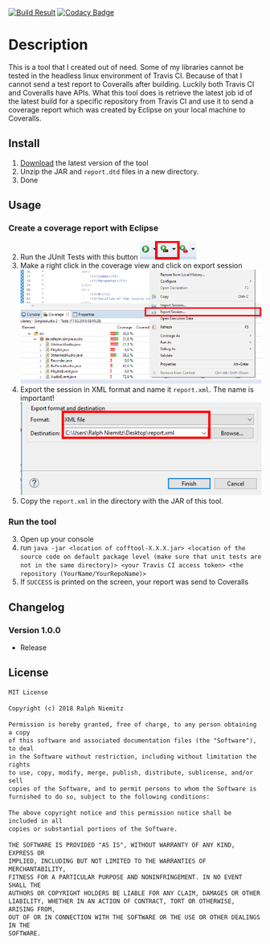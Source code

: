 [![Build Result](https://api.travis-ci.org/RalleYTN/Coveralls-Offline-Tool.svg?branch=master)](https://travis-ci.org/RalleYTN/Coveralls-Offline-Tool)
[![Codacy Badge](https://api.codacy.com/project/badge/Grade/918e3d29d66343a88df68a0139668737)](https://www.codacy.com/app/ralph.niemitz/Coveralls-Offline-Tool?utm_source=github.com&amp;utm_medium=referral&amp;utm_content=RalleYTN/Coveralls-Offline-Tool&amp;utm_campaign=Badge_Grade)

# Description

This is a tool that I created out of need.
Some of my libraries cannot be tested in the headless linux environment of Travis CI.
Because of that I cannot send a test report to Coveralls after building.
Luckily both Travis CI and Coveralls have APIs.
What this tool does is retrieve the latest job id of the latest build for a specific repository from Travis CI and use it to send a coverage report which
was created by Eclipse on your local machine to Coveralls.

## Install

1. [Download](https://github.com/RalleYTN/Coveralls-Offline-Tool/releases) the latest version of the tool
1. Unzip the JAR and `report.dtd` files in a new directory.
1. Done

## Usage

### Create a coverage report with Eclipse

2. Run the JUnit Tests with this button ![Step 1](https://raw.githubusercontent.com/RalleYTN/Coveralls-Offline-Tool/master/img/step1.png)
2. Make a right click in the coverage view and click on export session ![Step 2](https://raw.githubusercontent.com/RalleYTN/Coveralls-Offline-Tool/master/img/step2.png)
2. Export the session in XML format and name it `report.xml`. The name is important! ![Step 3](https://raw.githubusercontent.com/RalleYTN/Coveralls-Offline-Tool/master/img/step3.png)
2. Copy the `report.xml` in the directory with the JAR of this tool.

### Run the tool

3. Open up your console
3. run `java -jar <location of cofftool-X.X.X.jar> <location of the source code on default package level (make sure that unit tests are not in the same directory)> <your Travis CI access token> <the repository (YourName/YourRepoName)>`
3. If `SUCCESS` is printed on the screen, your report was send to Coveralls

## Changelog

### Version 1.0.0

- Release

## License

```
MIT License

Copyright (c) 2018 Ralph Niemitz

Permission is hereby granted, free of charge, to any person obtaining a copy
of this software and associated documentation files (the "Software"), to deal
in the Software without restriction, including without limitation the rights
to use, copy, modify, merge, publish, distribute, sublicense, and/or sell
copies of the Software, and to permit persons to whom the Software is
furnished to do so, subject to the following conditions:

The above copyright notice and this permission notice shall be included in all
copies or substantial portions of the Software.

THE SOFTWARE IS PROVIDED "AS IS", WITHOUT WARRANTY OF ANY KIND, EXPRESS OR
IMPLIED, INCLUDING BUT NOT LIMITED TO THE WARRANTIES OF MERCHANTABILITY,
FITNESS FOR A PARTICULAR PURPOSE AND NONINFRINGEMENT. IN NO EVENT SHALL THE
AUTHORS OR COPYRIGHT HOLDERS BE LIABLE FOR ANY CLAIM, DAMAGES OR OTHER
LIABILITY, WHETHER IN AN ACTION OF CONTRACT, TORT OR OTHERWISE, ARISING FROM,
OUT OF OR IN CONNECTION WITH THE SOFTWARE OR THE USE OR OTHER DEALINGS IN THE
SOFTWARE.
```
